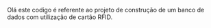 Olá este codigo é referente ao projeto de construção de um banco de dados com utilização de cartão RFID.
